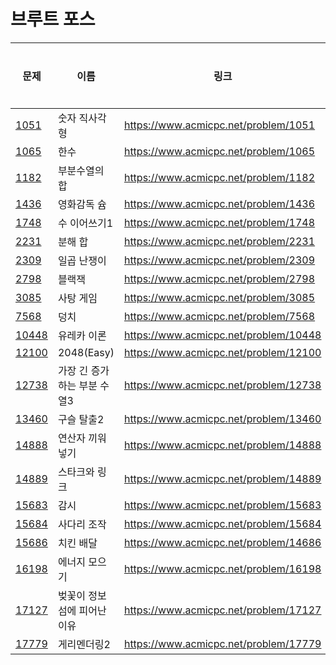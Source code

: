 # 브루트 포스

| 문제              | 이름               | 링크                                    | 정리여부 | 비고  |
| --------------- | ---------------- | ------------------------------------- | ---- | --- |
| [1051](1051/)   | 숫자 직사각형          | https://www.acmicpc.net/problem/1051  |      |     |
| [1065](1065/)   | 한수               | https://www.acmicpc.net/problem/1065  |      |     |
| [1182](1182/)   | 부분수열의 합          | https://www.acmicpc.net/problem/1182  |      |     |
| [1436](1436/)   | 영화감독 슘           | https://www.acmicpc.net/problem/1436  |      |     |
| [1748](1748/)   | 수 이어쓰기1          | https://www.acmicpc.net/problem/1748  |      |     |
| [2231]((2231/)) | 분해 합             | https://www.acmicpc.net/problem/2231  |      |     |
| [2309](2309/)   | 일곱 난쟁이           | https://www.acmicpc.net/problem/2309  |      |     |
| [2798](2798/)   | 블랙잭              | https://www.acmicpc.net/problem/2798  |      |     |
| [3085](3085/)   | 사탕 게임            | https://www.acmicpc.net/problem/3085  |      |     |
| [7568](7568/)   | 덩치               | https://www.acmicpc.net/problem/7568  |      |     |
| [10448](10448/) | 유레카 이론           | https://www.acmicpc.net/problem/10448 |      |     |
| [12100](12100/) | 2048(Easy)       | https://www.acmicpc.net/problem/12100 |      |     |
| [12738](12738/) | 가장 긴 증가하는 부분 수열3 | https://www.acmicpc.net/problem/12738 |      |     |
| [13460](13460/) | 구슬 탈출2           | https://www.acmicpc.net/problem/13460 |      |     |
| [14888](14888/) | 연산자 끼워넣기         | https://www.acmicpc.net/problem/14888 |      |     |
| [14889](14889/) | 스타크와 링크          | https://www.acmicpc.net/problem/14889 |      |     |
| [15683](15683/) | 감시               | https://www.acmicpc.net/problem/15683 |      |     |
| [15684](15684/) | 사다리 조작           | https://www.acmicpc.net/problem/15684 |      |     |
| [15686](15686/) | 치킨 배달            | https://www.acmicpc.net/problem/14686 |      |     |
| [16198](16198/) | 에너지 모으기          | https://www.acmicpc.net/problem/16198 |      |     |
| [17127](17127/) | 벚꽃이 정보섬에 피어난 이유  | https://www.acmicpc.net/problem/17127 |      |     |
| [17779](17779/) | 게리멘더링2           | https://www.acmicpc.net/problem/17779 |      |     |